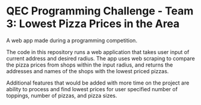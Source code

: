 # QEC Programming Challenge - Team 3: Lowest Pizza Prices in the Area

A web app made during a programming competition.

The code in this repository runs a web application that takes user input of current address and desired radius. The app uses web scraping to compare the pizza prices from shops within the input radius, and returns the addresses and names of the shops with the lowest priced pizzas.

Additional features that would be added with more time on the project are ability to process and find lowest prices for user specified number of toppings, number of pizzas, and pizza sizes.
